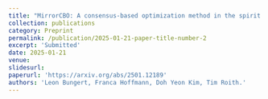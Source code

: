 ```yaml
---
title: "MirrorCBO: A consensus-based optimization method in the spirit of mirror descent"
collection: publications
category: Preprint
permalink: /publication/2025-01-21-paper-title-number-2
excerpt: 'Submitted'
date: 2025-01-21
venue:
slidesurl: 
paperurl: 'https://arxiv.org/abs/2501.12189'
authors: 'Leon Bungert, Franca Hoffmann, Doh Yeon Kim, Tim Roith.'
---
```


